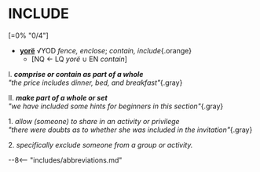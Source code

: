 # INCLUDE

[=0% "0/4"]

+ [**yorë**](https://eldamo.org/content/words/word-1118488723.html) √YOD *fence, enclose*; *contain, include*{.orange}
	+ [NQ &larr; LQ *yorë* &cup; EN *contain*]

I. ***comprise or contain as part of a whole***<br>
*"the price includes dinner, bed, and breakfast"*{.gray}

II. ***make part of a whole or set***<br>
*"we have included some hints for beginners in this section"*{.gray}

1\. *allow (someone) to share in an activity or privilege*<br>
*"there were doubts as to whether she was included in the invitation"*{.gray}

2\. *specifically exclude someone from a group or activity.*

--8<-- "includes/abbreviations.md"